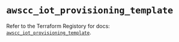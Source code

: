 # `awscc_iot_provisioning_template`

Refer to the Terraform Registory for docs: [`awscc_iot_provisioning_template`](https://registry.terraform.io/providers/hashicorp/awscc/0.70.0/docs/resources/iot_provisioning_template).
